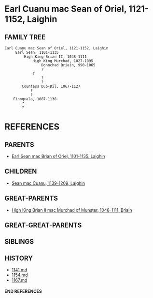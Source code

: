 # Earl Cuanu mac Sean of Oriel, 1121-1152, Laighin

## FAMILY TREE
```
Earl Cuanu mac Sean of Oriel, 1121-1152, Laighin
     Earl Sean, 1101-1135
         High King Brian II, 1048-1111
             High King Murchad, 1027-1095
                 Donnchad Briain, 990-1065
                 ?
             ?
                 ?
                 ?
        Countess Dub-Dil, 1067-1127
            ?
            ?
    Finnguala, 1087-1138
        ?
        ?
```


# REFERENCES

## PARENTS 
* [Earl Sean mac Brian of Oriel, 1101-1135, Laighin](sean_mac_brian_1101.md)

## CHILDREN 
* [Sean mac Cuanu, 1139-1209, Laighin](sean_mac_cuanu_1139.md)

## GREAT-PARENTS 
* [High King Brian II mac Murchad of Munster, 1048-1111, Briain](brian_ii_mac_murchad_1048.md)

## GREAT-GREAT-PARENTS 
## SIBLINGS

 
## HISTORY
* [1141.md](../h/1141.md)
* [1154.md](../h/1154.md)
* [1167.md](../h/1167.md)

#### END REFERENCES
